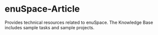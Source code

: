 # enuSpace-Article
Provides technical resources related to enuSpace. The Knowledge Base includes sample tasks and sample projects.
